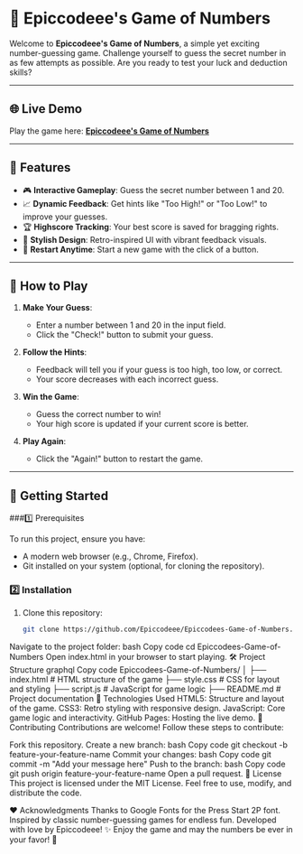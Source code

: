 # 🎲 Epiccodeee's Game of Numbers

Welcome to **Epiccodeee's Game of Numbers**, a simple yet exciting number-guessing game. Challenge yourself to guess the secret number in as few attempts as possible. Are you ready to test your luck and deduction skills?

---

## 🌐 Live Demo

Play the game here: **[Epiccodeee's Game of Numbers](https://epiccodeee.github.io/Epiccodees-Game-of-Numbers/)**

---

## 🌟 Features

- 🎮 **Interactive Gameplay**: Guess the secret number between 1 and 20.
- 📈 **Dynamic Feedback**: Get hints like "Too High!" or "Too Low!" to improve your guesses.
- 🏆 **Highscore Tracking**: Your best score is saved for bragging rights.
- 🎨 **Stylish Design**: Retro-inspired UI with vibrant feedback visuals.
- 🔄 **Restart Anytime**: Start a new game with the click of a button.

---

## 📜 How to Play

1. **Make Your Guess**:
   - Enter a number between 1 and 20 in the input field.
   - Click the "Check!" button to submit your guess.

2. **Follow the Hints**:
   - Feedback will tell you if your guess is too high, too low, or correct.
   - Your score decreases with each incorrect guess.

3. **Win the Game**:
   - Guess the correct number to win!
   - Your high score is updated if your current score is better.

4. **Play Again**:
   - Click the "Again!" button to restart the game.

---

## 🚀 Getting Started

###1️⃣ Prerequisites

To run this project, ensure you have:
- A modern web browser (e.g., Chrome, Firefox).
- Git installed on your system (optional, for cloning the repository).

### 2️⃣ Installation

1. Clone this repository:
   ```bash
   git clone https://github.com/Epiccodeee/Epiccodees-Game-of-Numbers.git
Navigate to the project folder:
bash
Copy code
cd Epiccodees-Game-of-Numbers
Open index.html in your browser to start playing.
🛠 Project Structure
graphql
Copy code
Epiccodees-Game-of-Numbers/
│
├── index.html        # HTML structure of the game
├── style.css         # CSS for layout and styling
├── script.js         # JavaScript for game logic
├── README.md         # Project documentation
🌈 Technologies Used
HTML5: Structure and layout of the game.
CSS3: Retro styling with responsive design.
JavaScript: Core game logic and interactivity.
GitHub Pages: Hosting the live demo.
🤝 Contributing
Contributions are welcome! Follow these steps to contribute:

Fork this repository.
Create a new branch:
bash
Copy code
git checkout -b feature-your-feature-name
Commit your changes:
bash
Copy code
git commit -m "Add your message here"
Push to the branch:
bash
Copy code
git push origin feature-your-feature-name
Open a pull request.
📜 License
This project is licensed under the MIT License. Feel free to use, modify, and distribute the code.

❤️ Acknowledgments
Thanks to Google Fonts for the Press Start 2P font.
Inspired by classic number-guessing games for endless fun.
Developed with love by Epiccodeee!
✨ Enjoy the game and may the numbers be ever in your favor! 🎲